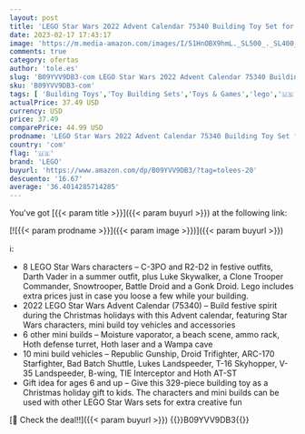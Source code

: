 ```yaml
---
layout: post
title: 'LEGO Star Wars 2022 Advent Calendar 75340 Building Toy Set for Kids  Boys and Girls  Ages 6+  8 Characters and 16 Mini Builds  329 Pieces '
date: 2023-02-17 17:43:17
image: 'https://m.media-amazon.com/images/I/51HnOBX9hmL._SL500_._SL400_.jpg'
comments: true
category: ofertas
author: 'tole.es'
slug: 'B09YVV9DB3-com LEGO Star Wars 2022 Advent Calendar 75340 Building Toy...'
sku: 'B09YVV9DB3-com'
tags: [ 'Building Toys','Toy Building Sets','Toys & Games','lego','🇺🇸', ]
actualPrice: 37.49 USD
currency: USD
price: 37.49
comparePrice: 44.99 USD
prodname: 'LEGO Star Wars 2022 Advent Calendar 75340 Building Toy Set for Kids  Boys and Girls  Ages 6+  8 Characters and 16 Mini Builds  329 Pieces '
country: 'com'
flag: '🇺🇸'
brand: 'LEGO'
buyurl: 'https://www.amazon.com/dp/B09YVV9DB3/?tag=tolees-20'
descuento: '16.67'
average: '36.4014285714285'
---
```


You've got [{{< param title >}}]({{< param buyurl >}}) at the following link:

[![{{< param prodname >}}]({{< param image >}})]({{< param buyurl >}})

ℹ️:

- 8 LEGO Star Wars characters – C-3PO and R2-D2 in festive outfits, Darth Vader in a summer outfit, plus Luke Skywalker, a Clone Trooper Commander, Snowtrooper, Battle Droid and a Gonk Droid. Lego includes extra prices just in case you loose a few while your building.
- 2022 LEGO Star Wars Advent Calendar (75340) – Build festive spirit during the Christmas holidays with this Advent calendar, featuring Star Wars characters, mini build toy vehicles and accessories
- 6 other mini builds – Moisture vaporator, a beach scene, ammo rack, Hoth defense turret, Hoth laser and a Wampa cave
- 10 mini build vehicles – Republic Gunship, Droid Trifighter, ARC-170 Starfighter, Bad Batch Shuttle, Lukes Landspeeder, T-16 Skyhopper, V-35 Landspeeder, B-wing, TIE Interceptor and Hoth AT-ST
- Gift idea for ages 6 and up – Give this 329-piece building toy as a Christmas holiday gift to kids. The characters and mini builds can be used with other LEGO Star Wars sets for extra creative fun

[🛒 Check the deal!!]({{< param buyurl >}})
{{<world>}}B09YVV9DB3{{</world>}}
